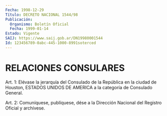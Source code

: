 ```yaml
---
Fecha: 1998-12-29
Título: DECRETO NACIONAL 1544/98
Publicación:
  Organismo: Boletín Oficial
  Fecha: 1999-01-14
Estado: Vigente
SAIJ: https://www.saij.gob.ar/DN19980001544
Id: 123456789-0abc-445-1000-8991soterced
---
```

# RELACIONES CONSULARES

<a id="1"></a>
Art. 1: Elévase  la jerarquía del Consulado de la República en la ciudad de Houston, ESTADOS  UNIDOS  DE AMERICA a la categoría de Consulado General.

<a id="2"></a>
Art. 2: Comuníquese, publíquese, dése a  la Dirección Nacional del Registro Oficial y archívese.